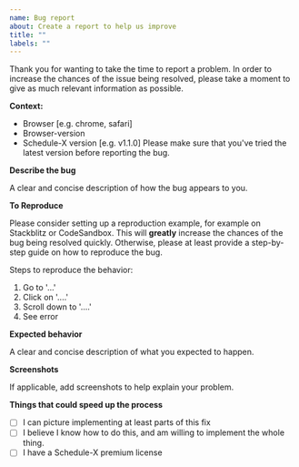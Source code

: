 ```yaml
---
name: Bug report
about: Create a report to help us improve
title: ""
labels: ""
---
```


Thank you for wanting to take the time to report a problem. In order to increase the chances of the issue being 
resolved, please take a moment to give as much relevant information as possible.

**Context:**

- Browser [e.g. chrome, safari]
- Browser-version
- Schedule-X version [e.g. v1.1.0] Please make sure that you've tried the latest version before reporting the bug.

**Describe the bug**

A clear and concise description of how the bug appears to you.

**To Reproduce**

Please consider setting up a reproduction example, for example on Stackblitz or CodeSandbox.
This will **greatly** increase the chances of the bug being resolved quickly. Otherwise, please at least provide a
step-by-step guide on how to reproduce the bug.

Steps to reproduce the behavior:

1. Go to '...'
2. Click on '....'
3. Scroll down to '....'
4. See error

**Expected behavior**

A clear and concise description of what you expected to happen.

**Screenshots**

If applicable, add screenshots to help explain your problem.

**Things that could speed up the process**
- [ ] I can picture implementing at least parts of this fix
- [ ] I believe I know how to do this, and am willing to implement the whole thing.
- [ ] I have a Schedule-X premium license
